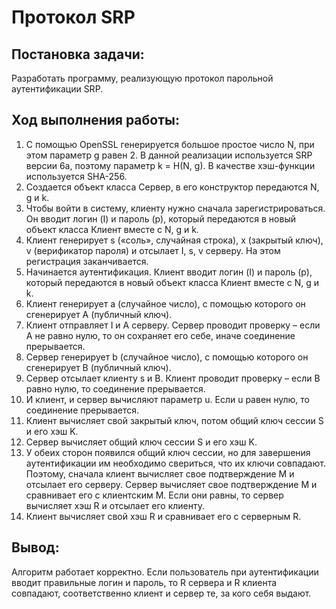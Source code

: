 # Протокол SRP

## Постановка задачи:
Разработать программу, реализующую протокол парольной аутентификации SRP.

## Ход выполнения работы:
1)	С помощью OpenSSL генерируется большое простое число N, при этом параметр g равен 2. В данной реализации используется SRP версии 6a, поэтому параметр k = H(N, g). В качестве хэш-функции используется SHA-256.
2)	Создается объект класса Сервер, в его конструктор передаются N, g и k.
3)	Чтобы войти в систему, клиенту нужно сначала зарегистрироваться. Он вводит логин (I) и пароль (p), который передаются в новый объект класса Клиент вместе с N, g и k.
4)	Клиент генерирует s («соль», случайная строка), x (закрытый ключ), v (верификатор пароля) и отсылает I, s, v серверу. На этом регистрация заканчивается.
5)	Начинается аутентификация. Клиент вводит логин (I) и пароль (p), который передаются в новый объект класса Клиент вместе с N, g и k. 
6)	Клиент генерирует a (случайное число), с помощью которого он сгенерирует A (публичный ключ). 
7)	Клиент отправляет I и A серверу. Сервер проводит проверку – если A не равно нулю, то он сохраняет его себе, иначе соединение прерывается.
8)	Сервер генерирует b (случайное число), с помощью которого он сгенерирует B (публичный ключ). 
9)	Сервер отсылает клиенту s и B. Клиент проводит проверку – если B равно нулю, то соединение прерывается.
10)	И клиент, и сервер вычисляют параметр u. Если u равен нулю, то соединение прерывается.
11)	Клиент вычисляет свой закрытый ключ, потом общий ключ сессии S и его хэш K.
12)	Сервер вычисляет общий ключ сессии S и его хэш K.
13)	У обеих сторон появился общий ключ сессии, но для завершения аутентификации им необходимо свериться, что их ключи совпадают. Поэтому, сначала клиент вычисляет свое подтверждение M и отсылает его серверу. Сервер вычисляет свое подтверждение M и сравнивает его с клиентским M. Если они равны, то сервер вычисляет хэш R и отсылает его клиенту.
14)	Клиент вычисляет свой хэш R и сравнивает его с серверным R.

## Вывод:
Алгоритм работает корректно. Если пользователь при аутентификации вводит правильные логин и пароль, то R сервера и R клиента совпадают, соответственно клиент и сервер те, за кого себя выдают.

